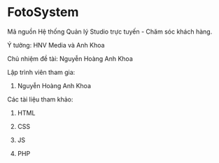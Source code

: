 # FotoSystem

Mã nguồn Hệ thống Quản lý Studio trực tuyến - Chăm sóc khách hàng.

Ý tưởng:  HNV Media và Anh Khoa

Chủ nhiệm đề tài: Nguyễn Hoàng Anh Khoa

Lập trình viên tham gia:

1. Nguyễn Hoàng Anh Khoa

Các tài liệu tham khảo:

1. HTML

2. CSS

3. JS

4. PHP
